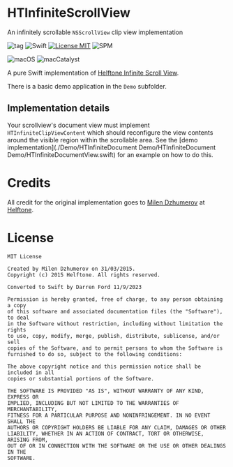 # HTInfiniteScrollView

An infinitely scrollable `NSScrollView` clip view implementation

![tag](https://img.shields.io/github/v/tag/dagronf/HTInfiniteScrollView)
![Swift](https://img.shields.io/badge/Swift-5.4-orange.svg)
[![License MIT](https://img.shields.io/badge/license-MIT-magenta.svg)](https://github.com/dagronf/HTInfiniteScrollView/blob/master/LICENSE) 
![SPM](https://img.shields.io/badge/spm-compatible-maroon.svg)

![macOS](https://img.shields.io/badge/macOS-10.13+-darkblue)
![macCatalyst](https://img.shields.io/badge/macCatalyst-2+-orangered)

A pure Swift implementation of [Helftone Infinite Scroll View](https://github.com/helftone/infinite-nsscrollview/). 

There is a basic demo application in the `Demo` subfolder.

## Implementation details

Your scrollview's document view must implement `HTInfiniteClipViewContent` which should reconfigure the view contents
around the visible region within the scrollable area. See the [demo implementation](./Demo/HTInfiniteDocument Demo/HTInfiniteDocument Demo/HTInfiniteDocumentView.swift)
for an example on how to do this.

# Credits

All credit for the original implementation goes to [Milen Dzhumerov](https://twitter.com/milend) at [Helftone](https://blog.helftone.com/infinite-nsscrollview/). 

# License

```
MIT License

Created by Milen Dzhumerov on 31/03/2015.
Copyright (c) 2015 Helftone. All rights reserved.

Converted to Swift by Darren Ford 11/9/2023

Permission is hereby granted, free of charge, to any person obtaining a copy
of this software and associated documentation files (the "Software"), to deal
in the Software without restriction, including without limitation the rights
to use, copy, modify, merge, publish, distribute, sublicense, and/or sell
copies of the Software, and to permit persons to whom the Software is
furnished to do so, subject to the following conditions:

The above copyright notice and this permission notice shall be included in all
copies or substantial portions of the Software.

THE SOFTWARE IS PROVIDED "AS IS", WITHOUT WARRANTY OF ANY KIND, EXPRESS OR
IMPLIED, INCLUDING BUT NOT LIMITED TO THE WARRANTIES OF MERCHANTABILITY,
FITNESS FOR A PARTICULAR PURPOSE AND NONINFRINGEMENT. IN NO EVENT SHALL THE
AUTHORS OR COPYRIGHT HOLDERS BE LIABLE FOR ANY CLAIM, DAMAGES OR OTHER
LIABILITY, WHETHER IN AN ACTION OF CONTRACT, TORT OR OTHERWISE, ARISING FROM,
OUT OF OR IN CONNECTION WITH THE SOFTWARE OR THE USE OR OTHER DEALINGS IN THE
SOFTWARE.
```
